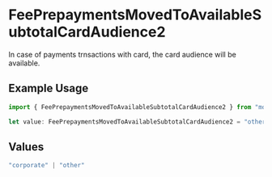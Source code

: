 # FeePrepaymentsMovedToAvailableSubtotalCardAudience2

In case of payments trnsactions with card, the card audience will be available.

## Example Usage

```typescript
import { FeePrepaymentsMovedToAvailableSubtotalCardAudience2 } from "mollie-api-typescript/models/operations";

let value: FeePrepaymentsMovedToAvailableSubtotalCardAudience2 = "other";
```

## Values

```typescript
"corporate" | "other"
```